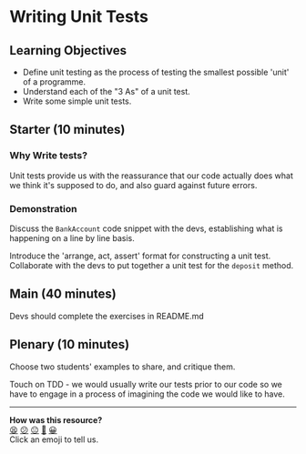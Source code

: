 # Writing Unit Tests

## Learning Objectives

- Define unit testing as the process of testing the smallest possible 'unit' of a programme.
- Understand each of the "3 As" of a unit test.
- Write some simple unit tests.

## Starter (10 minutes)

### Why Write tests?

Unit tests provide us with the reassurance that our code actually does what we think it's supposed to do, and also guard against future errors.

### Demonstration

Discuss the `BankAccount` code snippet with the devs, establishing what is happening on a line by line basis.

Introduce the 'arrange, act, assert' format for constructing a unit test. Collaborate with the devs to put together a unit test for the `deposit` method.

## Main (40 minutes)

Devs should complete the exercises in README.md

## Plenary (10 minutes)

Choose two students' examples to share, and critique them.

Touch on TDD - we would usually write our tests prior to our code so we have to engage in a process of imagining the code we would like to have.

<!-- BEGIN GENERATED SECTION DO NOT EDIT -->

---

**How was this resource?**  
[😫](https://airtable.com/shrUJ3t7KLMqVRFKR?prefill_Repository=skills-workshops&prefill_File=week-1/writing_tests/COACH_INSTRUCTIONS.md&prefill_Sentiment=😫) [😕](https://airtable.com/shrUJ3t7KLMqVRFKR?prefill_Repository=skills-workshops&prefill_File=week-1/writing_tests/COACH_INSTRUCTIONS.md&prefill_Sentiment=😕) [😐](https://airtable.com/shrUJ3t7KLMqVRFKR?prefill_Repository=skills-workshops&prefill_File=week-1/writing_tests/COACH_INSTRUCTIONS.md&prefill_Sentiment=😐) [🙂](https://airtable.com/shrUJ3t7KLMqVRFKR?prefill_Repository=skills-workshops&prefill_File=week-1/writing_tests/COACH_INSTRUCTIONS.md&prefill_Sentiment=🙂) [😀](https://airtable.com/shrUJ3t7KLMqVRFKR?prefill_Repository=skills-workshops&prefill_File=week-1/writing_tests/COACH_INSTRUCTIONS.md&prefill_Sentiment=😀)  
Click an emoji to tell us.

<!-- END GENERATED SECTION DO NOT EDIT -->
